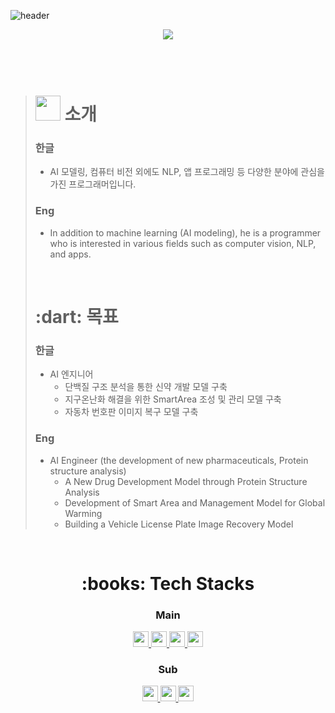 ![header](https://capsule-render.vercel.app/api?type=waving&color=0:00FF00,100:4000FF&height=200&section=header&fontAlign=50&fontAlignY=70&fontSize=70&fontColor=FFFFFF&text=🌱%20Beginner%20Coder)
<div align=center>
     <img src="https://img.shields.io/github/followers/DaeSeokSong?style=social">
</div>

<br>
<br>
<br>

> <h1><img height=40px; src="https://github.com/PR0FESS0R-99/PR0FESS0R-99/blob/main/gifs/Hi.gif"/> 소개</h1>
> 
> <h3><strong>한글</strong></h3>
>
>	- AI 모델링, 컴퓨터 비전 외에도 NLP, 앱 프로그래밍 등 다양한 분야에 관심을 가진 프로그래머입니다.
>
> <h3><strong>Eng</strong></h3>
> 
>	- In addition to machine learning (AI modeling), he is a programmer who is interested in various fields such as computer vision, NLP, and apps.
>	
> <br>
>
> <h1><strong>:dart: 목표</strong></h1>
> 
> <h3><strong>한글</strong></h3>
>
>	- AI 엔지니어
>     - 단백질 구조 분석을 통한 신약 개발 모델 구축
>     - 지구온난화 해결을 위한 SmartArea 조성 및 관리 모델 구축
>     - 자동차 번호판 이미지 복구 모델 구축
> <h3><strong>Eng</strong></h3>
> 
>	- AI Engineer (the development of new pharmaceuticals, Protein structure analysis)
>     - A New Drug Development Model through Protein Structure Analysis
>     - Development of Smart Area and Management Model for Global Warming
>     - Building a Vehicle License Plate Image Recovery Model

<br>

<div align=center>
     <h1>:books: Tech Stacks</h1>
     <p>
          <h3> Main </h3>
          <a href="https://github.com/topics/python">
               <img height=25px; src="https://img.shields.io/badge/Python-3776AB?style=for-the-badge&logo=Python&logoColor=white">
          </a>
          <a href="https://github.com/topics/cplusplus">
               <img height=25px; src="https://img.shields.io/badge/C++-00599C?style=for-the-badge&logo=Cplusplus&logoColor=white">
          </a>
          <a href="https://github.com/opencv/opencv">
               <img height=25px; src="https://img.shields.io/badge/OpenCV-5C3EE8?style=for-the-badge&logo=OpenCV&logoColor=white">
          </a>
          <a href="https://github.com/topics/pytorch">
               <img height=25px; src="https://img.shields.io/badge/PyTorch-EE4C2C?style=for-the-badge&logo=PyTorch&logoColor=white">
          </a>
     </p>
     <p>
          <h3> Sub </h3>
          <a href="https://github.com/topics/java">
               <img height=25px; src="https://img.shields.io/badge/java-007396?style=for-the-badge&logo=java&logoColor=white">
          </a>
          <a href="https://github.com/topics/mysql">
               <img height=25px; src="https://img.shields.io/badge/MySQL-4479A1?style=for-the-badge&logo=MySQL&logoColor=white">
          </a>
          <a href="https://github.com/keras-team/keras">
               <img height=25px; src="https://img.shields.io/badge/Keras-D00000?style=for-the-badge&logo=Keras&logoColor=white">
          </a>
     </p>
</div>
